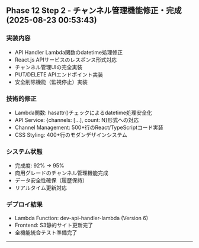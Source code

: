 ## Phase 12 Step 2 - チャンネル管理機能修正・完成 (2025-08-23 00:53:43)

### 実装内容
- API Handler Lambda関数のdatetime処理修正
- React.js APIサービスのレスポンス形式対応
- チャンネル管理UIの完全実装
- PUT/DELETE APIエンドポイント実装
- 安全削除機能（監視停止）実装

### 技術的修正
- Lambda関数: hasattr()チェックによるdatetime処理安全化
- API Service: {channels: [...], count: N}形式への対応
- Channel Management: 500+行のReact/TypeScriptコード実装
- CSS Styling: 400+行のモダンデザインシステム

### システム状態
- 完成度: 92% → 95%
- 商用グレードのチャンネル管理機能完成
- データ安全性確保（履歴保持）
- リアルタイム更新対応

### デプロイ結果
- Lambda Function: dev-api-handler-lambda (Version 6)
- Frontend: S3静的サイト更新完了
- 全機能統合テスト準備完了

---

